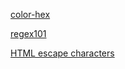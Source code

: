 [color-hex](https://www.color-hex.com)

[regex101](https://regex101.com)

[HTML escape characters](https://www.toptal.com/designers/htmlarrows/)
